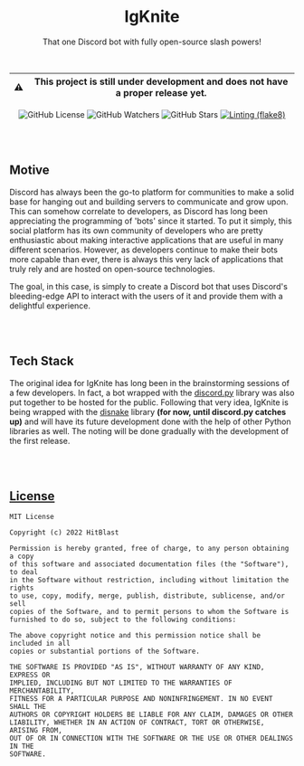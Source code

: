 <div align="center">

# IgKnite
That one Discord bot with fully open-source slash powers!

<br>

:warning: | This project is still under development and does not have a proper release yet.
---|---

![GitHub License](https://img.shields.io/github/license/hitblast/IgKnite?color=white&label=License)
![GitHub Watchers](https://img.shields.io/github/watchers/hitblast/IgKnite?color=white&label=Watchers)
![GitHub Stars](https://img.shields.io/github/stars/hitblast/IgKnite?color=black&style=social)
[![Linting (flake8)](https://github.com/hitblast/IgKnite/actions/workflows/linting.yml/badge.svg?branch=main)](https://github.com/hitblast/IgKnite/actions/workflows/linting.yml)

</div>

<br><br>

## Motive

Discord has always been the go-to platform for communities to make a solid base for hanging out and building servers to communicate and grow upon. This can somehow correlate to developers, as Discord has long been appreciating the programming of 'bots' since it started. To put it simply, this social platform has its own community of developers who are pretty enthusiastic about making interactive applications that are useful in many different scenarios. However, as developers continue to make their bots more capable than ever, there is always this very lack of applications that truly rely and are hosted on open-source technologies. 

The goal, in this case, is simply to create a Discord bot that uses Discord's bleeding-edge API to interact with the users of it and provide them with a delightful experience.

<br><br>

## Tech Stack

The original idea for IgKnite has long been in the brainstorming sessions of a few developers. In fact, a bot wrapped with the [discord.py](https://github.com/Rapptz/discord.py) library was also put together to be hosted for the public. Following that very idea, IgKnite is being wrapped with the [disnake](https://github.com/DisnakeDev/disnake) library **(for now, until discord.py catches up)** and will have its future development done with the help of other Python libraries as well. The noting will be done gradually with the development of the first release.

<br><br>

## [License](LICENSE)

```
MIT License

Copyright (c) 2022 HitBlast

Permission is hereby granted, free of charge, to any person obtaining a copy
of this software and associated documentation files (the "Software"), to deal
in the Software without restriction, including without limitation the rights
to use, copy, modify, merge, publish, distribute, sublicense, and/or sell
copies of the Software, and to permit persons to whom the Software is
furnished to do so, subject to the following conditions:

The above copyright notice and this permission notice shall be included in all
copies or substantial portions of the Software.

THE SOFTWARE IS PROVIDED "AS IS", WITHOUT WARRANTY OF ANY KIND, EXPRESS OR
IMPLIED, INCLUDING BUT NOT LIMITED TO THE WARRANTIES OF MERCHANTABILITY,
FITNESS FOR A PARTICULAR PURPOSE AND NONINFRINGEMENT. IN NO EVENT SHALL THE
AUTHORS OR COPYRIGHT HOLDERS BE LIABLE FOR ANY CLAIM, DAMAGES OR OTHER
LIABILITY, WHETHER IN AN ACTION OF CONTRACT, TORT OR OTHERWISE, ARISING FROM,
OUT OF OR IN CONNECTION WITH THE SOFTWARE OR THE USE OR OTHER DEALINGS IN THE
SOFTWARE.
```